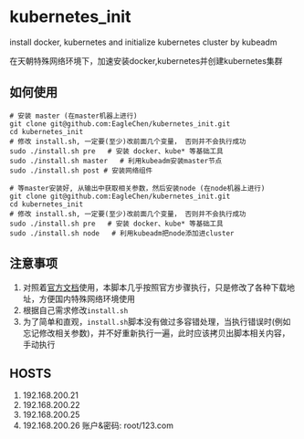 # kubernetes_init

install docker, kubernetes and initialize kubernetes cluster by kubeadm

在天朝特殊网络环境下，加速安装docker,kubernetes并创建kubernetes集群

## 如何使用
```
# 安装 master (在master机器上进行)
git clone git@github.com:EagleChen/kubernetes_init.git
cd kubernetes_init
# 修改 install.sh, 一定要(至少)改前面几个变量， 否则并不会执行成功
sudo ./install.sh pre   # 安装 docker、kube* 等基础工具
sudo ./install.sh master   # 利用kubeadm安装master节点
sudo ./install.sh post # 安装网络组件

# 等master安装好, 从输出中获取相关参数，然后安装node (在node机器上进行)
git clone git@github.com:EagleChen/kubernetes_init.git
cd kubernetes_init
# 修改 install.sh, 一定要(至少)改前面几个变量， 否则并不会执行成功
sudo ./install.sh pre   # 安装 docker、kube* 等基础工具
sudo ./install.sh node   # 利用kubeadm把node添加进cluster
```

## 注意事项
1. 对照着[官方文档](https://kubernetes.io/docs/setup/independent/install-kubeadm/)使用，本脚本几乎按照官方步骤执行，只是修改了各种下载地址，方便国内特殊网络环境使用
2. 根据自己需求修改`install.sh`
3. 为了简单和直观，`install.sh`脚本没有做过多容错处理，当执行错误时(例如忘记修改相关参数)，并不好重新执行一遍，此时应该拷贝出脚本相关内容，手动执行

## HOSTS
1. 192.168.200.21
2. 192.168.200.22
3. 192.168.200.25
4. 192.168.200.26
账户&密码: root/123.com